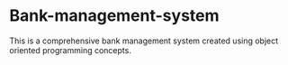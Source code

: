 # Bank-management-system
This is a comprehensive bank management system created using object oriented programming concepts.  

